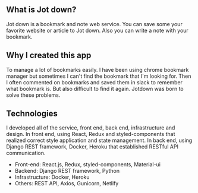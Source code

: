 ## What is Jot down?

Jot down is a bookmark and note web service. You can save some your favorite website or article to Jot down. Also you can write a note with your bookmark.

## Why I created this app

To manage a lot of bookmarks easily. I have been using chrome bookmark manager but sometimes I can't find the bookmark that I'm looking for. Then I often commented on bookmarks and saved them in slack to remember what bookmark is. But also difficult to find it again. Jotdown was born to solve these problems.

## Technologies

I developed all of the service, front end, back end, infrastructure and design. In front end, using React, Redux and styled-components that realized correct style application and state management. In back end, using Django REST framework, Docker, Heroku that established RESTful API communication.

- Front-end: React.js, Redux, styled-components, Material-ui
- Backend: Django REST framework, Python
- Infrastructure: Docker, Heroku
- Others: REST API, Axios, Gunicorn, Netlify

